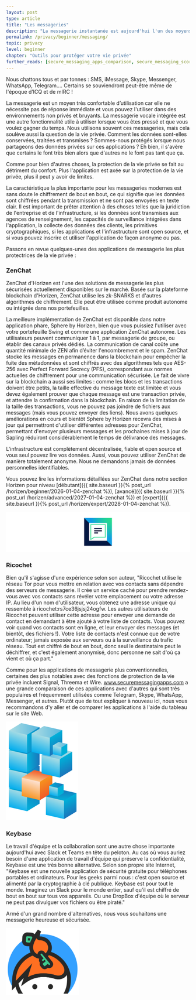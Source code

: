 ```yaml
---
layout: post
type: article
title: "Les messageries"
description: "La messagerie instantanée est aujourd'hui l'un des moyens de communication par excellence, raison suffisante pour que l'utilisateur choisisse une application de messagerie qui respecte sa vie privée."
permalink: /privacy/beginner/messaging/
topic: privacy
level: beginner
chapter: "Outils pour protéger votre vie privée"
further_reads: [secure_messaging_apps_comparison, secure_messaging_scorecard_a_thorough_review_of_top_trending_apps]
---
```


Nous chattons tous et par tonnes : SMS, iMessage, Skype, Messenger, WhatsApp, Telegram.... Certains se souviendront peut-être même de l'époque d’ICQ et de mIRC !

La messagerie est un moyen très confortable d’utilisation car elle ne nécessite pas de réponse immédiate et vous pouvez l'utiliser dans des environnements non privés et bruyants. La messagerie vocale intégrée est une autre fonctionnalité utile à utiliser lorsque vous êtes pressé et que vous voulez gagner du temps. Nous utilisons souvent ces messageries, mais cela soulève aussi la question de la vie privée. Comment les données sont-elles conservées, traitées et transmises ? Sommes-nous protégés lorsque nous partageons des données privées sur ces applications ? Eh bien, il s'avère que certains le font très bien alors que d'autres ne le font pas tant que ça.

Comme pour bien d'autres choses, la protection de la vie privée se fait au détriment du confort. Plus l'application est axée sur la protection de la vie privée, plus il peut y avoir de limites.

La caractéristique la plus importante pour les messageries modernes est sans doute le chiffrement de bout en bout, ce qui signifie que les données sont chiffrées pendant la transmission et ne sont pas envoyées en texte clair. Il est important de prêter attention à des choses telles que la juridiction de l'entreprise et de l'infrastructure, si les données sont transmises aux agences de renseignement, les capacités de surveillance intégrées dans l'application, la collecte des données des clients, les primitives cryptographiques, si les applications et l'infrastructure sont open source, et si vous pouvez inscrire et utiliser l'application de façon anonyme ou pas.

Passons en revue quelques-unes des applications de messagerie les plus protectrices de la vie privée :


### ZenChat

ZenChat d'Horizen est l'une des solutions de messagerie les plus sécurisées actuellement disponibles sur le marché. Basée sur la plateforme blockchain d'Horizen, ZenChat utilise les zk-SNARKS et d'autres algorithmes de chiffrement. Elle peut être utilisée comme produit autonome ou intégrée dans nos portefeuilles.

La meilleure implémentation de ZenChat est disponible dans notre application phare, Sphere by Horizen, bien que vous puissiez l'utiliser avec votre portefeuille Swing et comme une application ZenChat autonome. Les utilisateurs peuvent communiquer 1 à 1, par messagerie de groupe, ou établir des canaux privés dédiés. La communication de canal coûte une quantité minimale de ZEN afin d’éviter l'encombrement et le spam. ZenChat stocke les messages en permanence dans la blockchain pour empêcher la fuite des métadonnées et sont chiffrés avec des algorithmes tels que AES-256 avec Perfect Forward Secrecy (PFS), correspondant aux normes actuelles de chiffrement pour une communication sécurisée. Le fait de vivre sur la blockchain a aussi ses limites : comme les blocs et les transactions doivent être petits, la taille effective du message texte est limitée et vous devez également prouver que chaque message est une transaction privée, et attendre la confirmation dans la blockchain. En raison de la limitation de la taille des transactions, vous ne pouvez pas joindre de fichiers aux messages (mais vous pouvez envoyer des liens). Nous avons quelques améliorations en cours et bientôt Sphere by Horizen recevra des mises à jour qui permettront d'utiliser différentes adresses pour ZenChat, permettant d'envoyer plusieurs messages et les prochaines mises à jour de Sapling réduiront considérablement le temps de délivrance des messages.

L'infrastructure est complètement décentralisée, fiable et open source et vous seul pouvez lire vos données. Aussi, vous pouvez utiliser ZenChat de manière totalement anonyme. Nous ne demandons jamais de données personnelles identifiables.

Vous pouvez lire les informations détaillées sur ZenChat dans notre section Horizen pour niveau [débutant]({{ site.baseurl }}{% post_url /horizen/beginner/2026-01-04-zenchat %}), [avancé]({{ site.baseurl }}{% post_url /horizen/advanced/2027-01-04-zenchat %}) et [expert]({{ site.baseurl }}{% post_url /horizen/expert/2028-01-04-zenchat %}).

![ZenChat](/assets/post_files/privacy/beginner/messaging/chat.jpg)

### Ricochet

Bien qu'il s'agisse d'une expérience selon son auteur, "Ricochet utilise le réseau Tor pour vous mettre en relation avec vos contacts sans dépendre des serveurs de messagerie. Il crée un service caché pour prendre rendez-vous avec vos contacts sans révéler votre emplacement ou votre adresse IP. Au lieu d'un nom d'utilisateur, vous obtenez une adresse unique qui ressemble à ricochet:rs7ce36jsjsj24ogfw. Les autres utilisateurs de Ricochet peuvent utiliser cette adresse pour envoyer une demande de contact en demandant à être ajouté à votre liste de contacts. Vous pouvez voir quand vos contacts sont en ligne, et leur envoyer des messages (et bientôt, des fichiers !). Votre liste de contacts n'est connue que de votre ordinateur; jamais exposée aux serveurs ou à la surveillance du trafic réseau. Tout est chiffré de bout en bout, donc seul le destinataire peut le déchiffrer, et c'est également anonymisé, donc personne ne sait d'où ça vient et où ça part."

Comme pour les applications de messagerie plus conventionnelles, certaines des plus notables avec des fonctions de protection de la vie privée incluent Signal, Threema et Wire. www.securemessagingapps.com a une grande comparaison de ces applications avec d'autres qui sont très populaires et fréquemment utilisées comme Telegram, Skype, WhatsApp, Messenger, et autres. Plutôt que de tout expliquer à nouveau ici, nous vous recommandons d'y aller et de comparer les applications à l'aide du tableau sur le site Web.

![Ricochet](/assets/post_files/privacy/beginner/messaging/ricochet.png)

### Keybase

Le travail d'équipe et la collaboration sont une autre chose importante aujourd'hui avec Slack et Teams en tête du peloton. Au cas où vous auriez besoin d'une application de travail d'équipe qui préserve la confidentialité, Keybase est une très bonne alternative. Selon son propre site Internet, "Keybase est une nouvelle application de sécurité gratuite pour téléphones portables et ordinateurs. Pour les geeks parmi nous : c'est open source et alimenté par la cryptographie à clé publique. Keybase est pour tout le monde. Imaginez un Slack pour le monde entier, sauf qu'il est chiffré de bout en bout sur tous vos appareils. Ou une DropBox d'équipe où le serveur ne peut pas divulguer vos fichiers ou être piraté."

Armé d'un grand nombre d'alternatives, nous vous souhaitons une messagerie heureuse et sécurisée.

<img src="/assets/post_files/privacy/beginner/messaging/keybase.png" alt="Keybase" style="width: 200px;">
